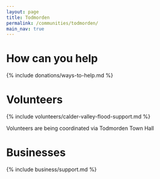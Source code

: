 ```yaml
---
layout: page
title: Todmorden
permalink: /communities/todmorden/
main_nav: true
---
```


# How can you help

{% include donations/ways-to-help.md %}

# Volunteers

{% include volunteers/calder-valley-flood-support.md %}

Volunteers are being coordinated via Todmorden Town Hall

# Businesses

{% include business/support.md %}
